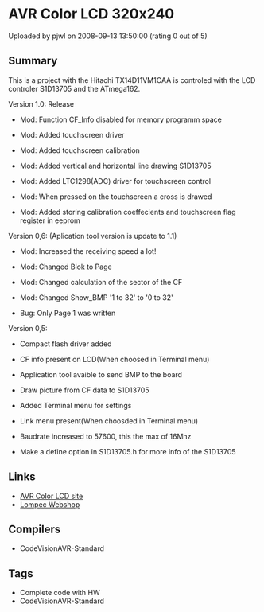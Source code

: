 # AVR Color LCD 320x240

Uploaded by pjwl on 2008-09-13 13:50:00 (rating 0 out of 5)

## Summary

This is a project with the Hitachi TX14D11VM1CAA is controled with the LCD controler S1D13705 and the ATmega162.


Version 1.0: Release  

- Mod: Function CF\_Info disabled for memory programm space  

- Mod: Added touchscreen driver  

- Mod: Added touchscreen calibration  

- Mod: Added vertical and horizontal line drawing S1D13705  

- Mod: Added LTC1298(ADC) driver for touchscreen control  

- Mod: When pressed on the touchscreen a cross is drawed  

- Mod: Added storing calibration coeffecients and touchscreen flag register in eeprom


Version 0,6: (Aplication tool version is update to 1.1)  

- Mod: Increased the receiving speed a lot!  

- Mod: Changed Blok to Page  

- Mod: Changed calculation of the sector of the CF  

- Mod: Changed Show\_BMP '1 to 32' to '0 to 32'  

- Bug: Only Page 1 was written


Version 0,5:  

- Compact flash driver added  

- CF info present on LCD(When choosed in Terminal menu)  

- Application tool avaible to send BMP to the board  

- Draw picture from CF data to S1D13705  

- Added Terminal menu for settings  

- Link menu present(When choosded in Terminal menu)  

- Baudrate increased to 57600, this the max of 16Mhz  

- Make a define option in S1D13705.h for more info of the S1D13705

## Links

- [AVR Color LCD site](http://www.lompec.nl/avrcolorlcd.html)
- [Lompec Webshop](http://www.lompec.nl/WebShop)

## Compilers

- CodeVisionAVR-Standard

## Tags

- Complete code with HW
- CodeVisionAVR-Standard
